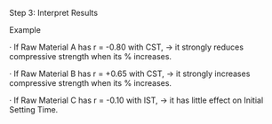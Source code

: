 Step 3: Interpret Results

Example

· If Raw Material A has r = -0.80 with CST, → it strongly reduces compressive strength when its % increases.

· If Raw Material B has r = +0.65 with CST, → it strongly increases compressive strength when its % increases.

· If Raw Material C has r = -0.10 with IST, → it has little effect on Initial Setting Time.

